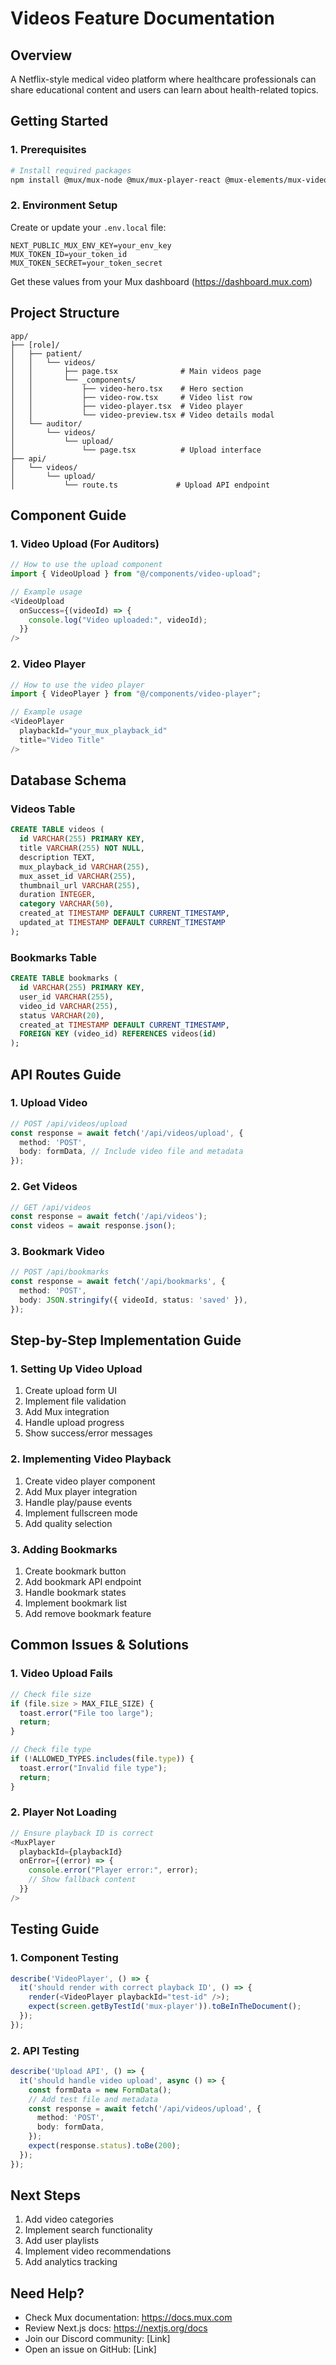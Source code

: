 # Videos Feature Documentation

## Overview
A Netflix-style medical video platform where healthcare professionals can share educational content and users can learn about health-related topics.

## Getting Started

### 1. Prerequisites
```bash
# Install required packages
npm install @mux/mux-node @mux/mux-player-react @mux-elements/mux-video
```

### 2. Environment Setup
Create or update your `.env.local` file:
```env
NEXT_PUBLIC_MUX_ENV_KEY=your_env_key
MUX_TOKEN_ID=your_token_id
MUX_TOKEN_SECRET=your_token_secret
```

Get these values from your Mux dashboard (https://dashboard.mux.com)

## Project Structure

```
app/
├── [role]/
│   ├── patient/
│   │   └── videos/
│   │       ├── page.tsx              # Main videos page
│   │       └── _components/
│   │           ├── video-hero.tsx    # Hero section
│   │           ├── video-row.tsx     # Video list row
│   │           ├── video-player.tsx  # Video player
│   │           └── video-preview.tsx # Video details modal
│   └── auditor/
│       └── videos/
│           └── upload/
│               └── page.tsx          # Upload interface
├── api/
│   └── videos/
│       └── upload/
│           └── route.ts             # Upload API endpoint
```

## Component Guide

### 1. Video Upload (For Auditors)
```typescript
// How to use the upload component
import { VideoUpload } from "@/components/video-upload";

// Example usage
<VideoUpload 
  onSuccess={(videoId) => {
    console.log("Video uploaded:", videoId);
  }}
/>
```

### 2. Video Player
```typescript
// How to use the video player
import { VideoPlayer } from "@/components/video-player";

// Example usage
<VideoPlayer
  playbackId="your_mux_playback_id"
  title="Video Title"
/>
```

## Database Schema

### Videos Table
```sql
CREATE TABLE videos (
  id VARCHAR(255) PRIMARY KEY,
  title VARCHAR(255) NOT NULL,
  description TEXT,
  mux_playback_id VARCHAR(255),
  mux_asset_id VARCHAR(255),
  thumbnail_url VARCHAR(255),
  duration INTEGER,
  category VARCHAR(50),
  created_at TIMESTAMP DEFAULT CURRENT_TIMESTAMP,
  updated_at TIMESTAMP DEFAULT CURRENT_TIMESTAMP
);
```

### Bookmarks Table
```sql
CREATE TABLE bookmarks (
  id VARCHAR(255) PRIMARY KEY,
  user_id VARCHAR(255),
  video_id VARCHAR(255),
  status VARCHAR(20),
  created_at TIMESTAMP DEFAULT CURRENT_TIMESTAMP,
  FOREIGN KEY (video_id) REFERENCES videos(id)
);
```

## API Routes Guide

### 1. Upload Video
```typescript
// POST /api/videos/upload
const response = await fetch('/api/videos/upload', {
  method: 'POST',
  body: formData, // Include video file and metadata
});
```

### 2. Get Videos
```typescript
// GET /api/videos
const response = await fetch('/api/videos');
const videos = await response.json();
```

### 3. Bookmark Video
```typescript
// POST /api/bookmarks
const response = await fetch('/api/bookmarks', {
  method: 'POST',
  body: JSON.stringify({ videoId, status: 'saved' }),
});
```

## Step-by-Step Implementation Guide

### 1. Setting Up Video Upload
1. Create upload form UI
2. Implement file validation
3. Add Mux integration
4. Handle upload progress
5. Show success/error messages

### 2. Implementing Video Playback
1. Create video player component
2. Add Mux player integration
3. Handle play/pause events
4. Implement fullscreen mode
5. Add quality selection

### 3. Adding Bookmarks
1. Create bookmark button
2. Add bookmark API endpoint
3. Handle bookmark states
4. Implement bookmark list
5. Add remove bookmark feature

## Common Issues & Solutions

### 1. Video Upload Fails
```typescript
// Check file size
if (file.size > MAX_FILE_SIZE) {
  toast.error("File too large");
  return;
}

// Check file type
if (!ALLOWED_TYPES.includes(file.type)) {
  toast.error("Invalid file type");
  return;
}
```

### 2. Player Not Loading
```typescript
// Ensure playback ID is correct
<MuxPlayer
  playbackId={playbackId}
  onError={(error) => {
    console.error("Player error:", error);
    // Show fallback content
  }}
/>
```

## Testing Guide

### 1. Component Testing
```typescript
describe('VideoPlayer', () => {
  it('should render with correct playback ID', () => {
    render(<VideoPlayer playbackId="test-id" />);
    expect(screen.getByTestId('mux-player')).toBeInTheDocument();
  });
});
```

### 2. API Testing
```typescript
describe('Upload API', () => {
  it('should handle video upload', async () => {
    const formData = new FormData();
    // Add test file and metadata
    const response = await fetch('/api/videos/upload', {
      method: 'POST',
      body: formData,
    });
    expect(response.status).toBe(200);
  });
});
```

## Next Steps
1. Add video categories
2. Implement search functionality
3. Add user playlists
4. Implement video recommendations
5. Add analytics tracking

## Need Help?
- Check Mux documentation: https://docs.mux.com
- Review Next.js docs: https://nextjs.org/docs
- Join our Discord community: [Link]
- Open an issue on GitHub: [Link] 